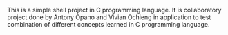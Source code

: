 This is a simple shell project in C programming language.
It is collaboratory project done by Antony Opano and Vivian Ochieng in application to test combination of different concepts learned in C programming language.
